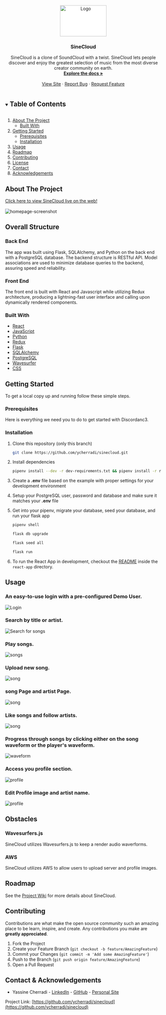 
<!-- PROJECT SHIELDS -->
<!--
*** I'm using markdown "reference style" links for readability.
*** Reference links are enclosed in brackets [ ] instead of parentheses ( ).
*** See the bottom of this document for the declaration of the reference variables
*** for contributors-url, forks-url, etc. This is an optional, concise syntax you may use.
*** https://www.markdownguide.org/basic-syntax/#reference-style-links
-->



<!-- PROJECT LOGO -->
<br />
<p align="center">
  <a href="https://sinecloud.herokuapp.com">
    <img src="react-app/src/images/Logo.png" alt="Logo" style="background-color:white" width="150" height="100">
  </a>

  <h3 align="center">SineCloud</h3>

  <p align="center">
    SineCloud is a clone of SoundCloud with a twist. SineCloud lets people discover and enjoy the greatest selection of music from the most diverse creator community on earth.
    <br />
    <a href="https://github.com/ycherradi/sinecloud/wiki"><strong>Explore the docs »</strong></a>
    <br />
    <br />
    <a href="https://sinecloud.herokuapp.com">View Site</a>
    ·
    <a href="https://github.com/ycherradi/sinecloud/issues">Report Bug</a>
    ·
    <a href="https://github.com/ycherradi/sinecloud/issues">Request Feature</a>
  </p>
</p>



<!-- TABLE OF CONTENTS -->
<details open="open">
  <summary><h2 style="display: inline-block">Table of Contents</h2></summary>
  <ol>
    <li>
      <a href="#about-the-project">About The Project</a>
      <ul>
        <li><a href="#built-with">Built With</a></li>
      </ul>
    </li>
    <li>
      <a href="#getting-started">Getting Started</a>
      <ul>
        <li><a href="#prerequisites">Prerequisites</a></li>
        <li><a href="#installation">Installation</a></li>
      </ul>
    </li>
    <li><a href="#usage">Usage</a></li>
    <li><a href="#roadmap">Roadmap</a></li>
    <li><a href="#contributing">Contributing</a></li>
    <li><a href="#license">License</a></li>
    <li><a href="#contact">Contact</a></li>
    <li><a href="#acknowledgements">Acknowledgements</a></li>
  </ol>
</details>



<!-- ABOUT THE PROJECT -->
## About The Project

[Click here to view SineCloud live on the web!](https://sinecloud.herokuapp.com)
<br>
</br>
![homepage-screenshot](react-app/src/images/homepage.png)

## Overall Structure

### Back End
The app was built using Flask, SQLAlchemy, and Python on the back end with a PostgreSQL database. The backend structure is RESTful API. Model associations are used to minimize database queries to the backend, assuring speed and reliability.

### Front End
The front end is built with React and Javascript while utilizing Redux architecture, producing a lightning-fast user interface and calling upon dynamically rendered components.

### Built With

* [React](https://reactjs.org/)
* [JavaScript](https://www.javascript.com/)
* [Python](https://docs.python.org/3/)
* [Redux](https://redux.js.org/)
* [Flask](https://flask.palletsprojects.com/en/1.1.x/)
* [SQLAlchemy](https://flask-sqlalchemy.palletsprojects.com/en/2.x/)
* [PostgreSQL](https://www.postgresql.org/docs/current/)
* [Wavesurfer](https://wavesurfer-js.org/docs/)
* [CSS](http://www.css3.info/)

<!-- GETTING STARTED -->
## Getting Started

To get a local copy up and running follow these simple steps.

### Prerequisites

Here is everything we need you to do to get started with Discordanc3.

### Installation

1. Clone this repository (only this branch)

   ```bash
   git clone https://github.com/ycherradi/sinecloud.git
   ```

2. Install dependencies

      ```bash
      pipenv install --dev -r dev-requirements.txt && pipenv install -r requirements.txt
      ```

3. Create a **.env** file based on the example with proper settings for your
   development environment
4. Setup your PostgreSQL user, password and database and make sure it matches your **.env** file

5. Get into your pipenv, migrate your database, seed your database, and run your flask app

   ```bash
   pipenv shell
   ```

   ```bash
   flask db upgrade
   ```

   ```bash
   flask seed all
   ```

   ```bash
   flask run
   ```

6. To run the React App in development, checkout the [README](./react-app/README.md) inside the `react-app` directory.


<!-- USAGE EXAMPLES -->
## Usage
### An easy-to-use login with a pre-configured Demo User.
![Login](react-app/src/images/login.png)
### Search by title or artist.
![Search for songs](react-app/src/images/search.png)
### Play songs.
![songs](react-app/src/images/playSong.png)
### Upload new song.
![song](react-app/src/images/upload.png)
### song Page and artist Page.
![song](react-app/src/images/songArtist.png)
### Like songs and follow artists.
![song](react-app/src/images/likeSongs.png)
### Progress through songs by clicking either on the song waveform or the player's waveform.
![waveform](react-app/src/images/waveforms.png)
### Access you profile section.
![profile](react-app/src/images/profile.png)
### Edit Profile image and artist name.
![profile](react-app/src/images/editProfile.png)


## Obstacles

### Wavesurfers.js
SineCloud utilizes Wavesurfers.js to keep a render audio waverforms.

### AWS
SineCloud utilizes AWS to allow users to upload server and profile images.

<!-- ROADMAP -->
## Roadmap

See the [Project Wiki](https://github.com/ycherradi/sinecloud/wiki) for more details about SineCloud.

<!-- CONTRIBUTING -->
## Contributing

Contributions are what make the open source community such an amazing place to be learn, inspire, and create. Any contributions you make are **greatly appreciated**.

1. Fork the Project
2. Create your Feature Branch (`git checkout -b feature/AmazingFeature`)
3. Commit your Changes (`git commit -m 'Add some AmazingFeature'`)
4. Push to the Branch (`git push origin feature/AmazingFeature`)
5. Open a Pull Request



<!-- CONTACT -->
## Contact & Acknowledgements


* Yassine Cherradi - [LinkedIn](https://www.linkedin.com/in/yassine-cherradi-035784101/) - [GitHub](https://github.com/ycherradi) - [Personal Site](https://ycherradi.github.io/)


Project Link: [https://github.com/ycherradi/sinecloud](https://github.com/ycherradi/sinecloud)

<!-- ACKNOWLEDGEMENTS -->

<!-- test -->
